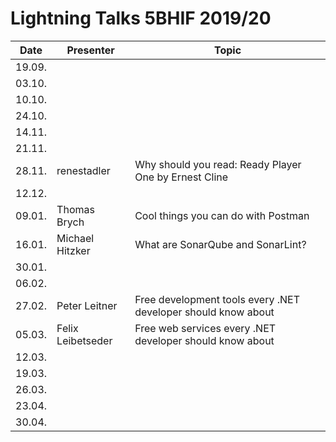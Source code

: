 # Lightning Talks 5BHIF 2019/20

|  Date  | Presenter | Topic |
| ------ | --------- | ----- |
| 19.09. |           |       |
| 03.10. |           |       |
| 10.10. |           |       |
| 24.10. |           |       |
| 14.11. |           |       |
| 21.11. |           |       |
| 28.11. |renestadler|Why should you read: Ready Player One by Ernest Cline|
| 12.12. |           |       |
| 09.01. | Thomas Brych | Cool things you can do with Postman |
| 16.01. |Michael Hitzker|What are SonarQube and SonarLint?|
| 30.01. |           |       |
| 06.02. |           |       |
| 27.02. | Peter Leitner | Free development tools every .NET developer should know about |
| 05.03. |  Felix Leibetseder |   Free web services every .NET developer should know about   |
| 12.03. |           |       |
| 19.03. |           |       |
| 26.03. |           |       |
| 23.04. |           |       |
| 30.04. |           |       |
